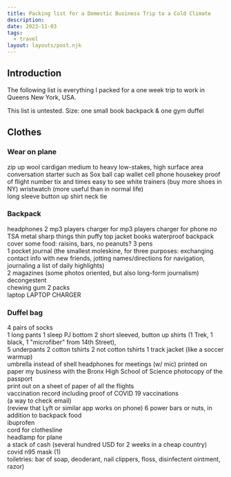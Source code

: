 ```yaml
---
title: Packing list for a Domestic Business Trip to a Cold Climate
description:
date: 2023-11-03
tags:
  - travel
layout: layouts/post.njk
---
```


## Introduction  
The following list is everything I packed for a one week trip to work in Queens New York, USA.  
  
This list is untested. Size: one small book backpack & one gym duffel   

## Clothes  
### Wear on plane
zip up wool cardigan medium to heavy
low-stakes, high surface area conversation starter such as Sox ball cap
wallet 
cell phone
housekey
proof of flight number tix and times easy to see
white trainers (buy more shoes in NY)
wristwatch (more useful than in normal life)  
long sleeve button up shirt
neck tie

### Backpack
headphones
2 mp3 players
charger for mp3 players
charger for phone
*no* TSA metal sharp things
thin puffy top jacket
books
waterproof backpack cover
some food: raisins, bars, no peanuts?
3 pens  
1 pocket journal (the smallest moleskine, for three purposes: exchanging contact info with new friends, jotting names/directions for navigation, journaling a list of daily highlights)  
2 magazines (some photos oriented, but also long-form journalism)  
decongestent  
chewing gum 2 packs  
laptop
LAPTOP CHARGER


### Duffel bag
4 pairs of socks  
1 long pants 
1 sleep PJ bottom
2 short sleeved, button up shirts (1 Trek, 1 black, 1 "microfiber" from 14th Street),   
5 underpants
2 cotton tshirts 
2 not cotton tshirts
1 track jacket (like a soccer warmup)  
umbrella instead of shell
headphones for meetings (w/ mic)
printed on paper my business with the Bronx High School of Science
photocopy of the passport  
print out on a sheet of paper of all the flights  
vaccination record including proof of COVID 19 vaccinations  
(a way to check email)  
(review that Lyft or similar app works on phone)
 6 power bars or nuts, in addition to backpack food  
ibuprofen  
cord for clothesline  
headlamp for plane  
a stack of cash (several hundred USD for 2 weeks in a cheap country)  
covid n95 mask (1)  
toiletries: bar of soap, deoderant, nail clippers, floss, disinfectent ointment, razor)  
